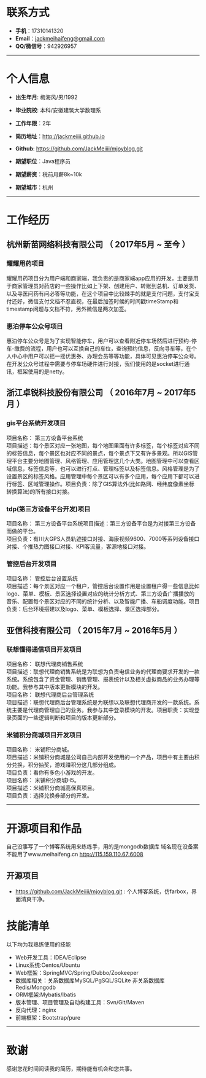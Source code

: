# 联系方式

- __手机__：17310141320
- __Email__：jackmeihaifeng@gmail.com
- __QQ/微信号__：942926957

---

# 个人信息

 - __出生年月__: 梅海风/男/1992
 - __毕业院校__: 本科/安徽建筑大学数理系 
 - __工作年限__：2年
 - __简历地址__：http://jackmeiiii.github.io
 - __Github__: https://github.com/JackMeiiii/mjoyblog.git  

 - __期望职位__：Java程序员
 - __期望薪资__：税前月薪8k~10k
 - __期望城市__：杭州

---

# 工作经历

## 杭州新苗网络科技有限公司 （ 2017年5月 ~ 至今 ）

### 耀耀用药项目 
耀耀用药项目分为用户端和商家端，我负责的是商家端app应用的开发，主要是用于商家管理员对药店的一些操作比如上下架、创建用户、转账到总机、订单发货、以及寻医问药有问必答等功能，在这个项目中比较棘手的就是支付问题，支付宝支付还好，微信支付文档不忍直视，在最后加签时候的时间戳timeStamp和timestamp问题与文档不符，另外微信是两次加签。


### 惠泊停车公众号项目 
惠泊停车公众号是为了实现智能停车，用户可以查看附近停车场然后进行预约-停车-缴费的流程，用户也可以互换自己的车位，查询预约信息，反向寻车等，在个人中心中用户可以摇一摇优惠券、办理会员等等功能，具体可见惠泊停车公众号。在开发公众号过程中需要与停车场硬件进行对接，我们使用的是socket进行通讯，框架使用的是netty。


 
## 浙江卓锐科技股份有限公司 （ 2016年7月 ~ 2017年5月 ）

### gis平台系统开发项目 
项目名称： 第三方设备平台系统  
项目描述：每个景区对应一张地图，每个地图里面有许多标签，每个标签对应不同的标签信息，每个景区也对应不同的景点，每个景点下又有许多景观。所以GIS管理平台主要分地图管理、风格管理、应用管理这几个大类。地图管理中可以查看区域信息，标签信息等，也可以进行打点、管理标签以及标签信息。风格管理是为了设置景区的标签风格。应用管理中每个景区可以有多个应用，每个应用下都可以进行标签、区域管理操作。项目负责：除了GIS算法外(比如路网、经纬度像素坐标转换算法)的所有接口对接。


### tdp(第三方设备平台开发)项目 
项目名称： 第三方设备平台系统项目描述：第三方设备平台是为对接第三方设备而做的平台。  
项目负责：有川大GPS人员轨迹接口对接、海康视频9600、7000等系列设备接口对接、个推热力图接口对接、KPI客流量，客源地接口对接。


### 管控后台开发项目

项目名称： 管控后台设置系统  
项目描述：每个景区对应一个租户，管控后台设置作用是设置租户得一些信息比如logo、菜单、模板、景区选择设置对应的统计分析方式、第三方设备广播播放的音乐、配置每个景区对应的不同的统计分析、以及智能广播、车船调度功能。项目负责：后台环境搭建以及logo、菜单、模板选择、景区选择部分。

## 亚信科技有限公司 （ 2015年7月 ~ 2016年5月 ）

### 联想懂得通信项目开发项目 
项目名称： 联想代理商销售系统  
项目描述：联想代理商销售系统是为联想为负责电信业务的代理商要求开发的一款系统。系统包含了资金管理、销售管理、报表统计以及相关虚拟商品的业务办理等功能。我参与其中版本更新模块的开发。  
项目名称： 联想代理商后台管理系统  
项目描述：联想代理商后台管理系统是为联想以及联想代理商开发的一款系统。系统主要是代理商管理自己的业务。我参与其中登录模块的开发。项目职责：实现登录页面的一些逻辑判断和项目的版本更新部分。


### 米铺积分商城项目开发项目 
项目名称： 米铺积分商城。  
项目描述：米铺积分商城是公司自己内部开发使用的一个产品，项目中有主要由积分兑换，积分抽奖，游戏赚积分这几部分组成。  
项目负责：看你有多色小游戏的开发。  
项目名称： 米铺积分商城H5。  
项目描述：米铺积分商城高保真项目。  
项目负责：选择兑换券部分的开发。  


---

# 开源项目和作品
自己没事写了一个博客系统用来练练手，用的是mongodb数据库
域名现在没备案不能用了www.meihaifeng.cn 
http://115.159.110.67:6008

## 开源项目

 - https://github.com/JackMeiiii/mjoyblog.git : 个人博客系统，仿farbox，界面清爽干净。


# 技能清单

以下均为我熟练使用的技能

- Web开发工具：IDEA/Eclipse
- Linux系统:Centos/Ubuntu
- Web框架：SpringMVC/Spring/Dubbo/Zookeeper
- 数据库相关：关系数据库MySQL/PgSQL/SQLite 非关系数据库Redis/Mongodb
- ORM框架:Mybatis/Ibatis
- 版本管理、项目管理及自动构建工具：Svn/Git/Maven
- 反向代理：nginx
- 前端框架：Bootstrap/pure

---

# 致谢
感谢您花时间阅读我的简历，期待能有机会和您共事。
